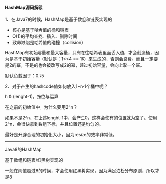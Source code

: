 #### HashMap源码解读

1、在Java7的时候，HashMap是基于数组和链表实现的

- 核心是基于哈希值的桶和链表
- O(1)的平均查找、插入、删除时间
- 致命缺陷是哈希值的碰撞（collision）

HashMap有初始容量和最大容量，只有在往哈希表里面丢入值，才会创造桶，因为是基于初始容量（默认是：1<<4 == 16）来生成的，否则会浪费。而且一定要是2的幂，不是的也会被改写成2的幂，超过初始容量，会向上取一个幂。

默认负载因子：0.75

2、对于产生的hashcode值如何放入1~n-1个桶中呢？

h & (lenght-1)，按位与运算

在之前的初始值中，为什么要用2^n？

如果不是2^n，在上述lenght-1中，会产生0，这样会使有的位置就为空了。使用2^n，会很快拿到数组下标，并且位置还是均匀的。

最好是开辟合理的初始化大小，因为resize的效率非常低。

---

Java8的HashMap

基于数组和链表/红黑树实现的

一般在阈值超过8的时候，才会使用红黑树实现，因为满足泊松分布原则，所以才是8



